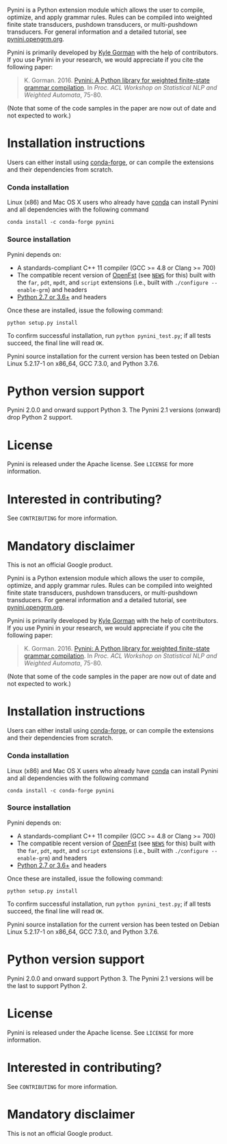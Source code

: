 Pynini is a Python extension module which allows the user to compile, optimize,
and apply grammar rules. Rules can be compiled into weighted finite state
transducers, pushdown transducers, or multi-pushdown transducers. For general
information and a detailed tutorial, see
[pynini.opengrm.org](http://pynini.opengrm.org).

Pynini is primarily developed by [Kyle Gorman](mailto:kbg@google.com) with the
help of contributors. If you use Pynini in your research, we would appreciate if
you cite the following paper:

> K. Gorman. 2016.
> [Pynini: A Python library for weighted finite-state grammar compilation](http://openfst.cs.nyu.edu/twiki/pub/GRM/Pynini/pynini-paper.pdf).
> In *Proc. ACL Workshop on Statistical NLP and Weighted Automata*, 75-80.

(Note that some of the code samples in the paper are now out of date and not
expected to work.)

# Installation instructions

Users can either install using
[conda-forge](https://conda-forge.org/%5D%5Bconda-forge), or can compile the
extensions and their dependencies from scratch.

### Conda installation

Linux (x86) and Mac OS X users who already have
[conda](https://docs.conda.io/en/latest/) can install Pynini and all
dependencies with the following command

    conda install -c conda-forge pynini

### Source installation

Pynini depends on:

-   A standards-compliant C++ 11 compiler (GCC \>= 4.8 or Clang \>= 700)
-   The compatible recent version of [OpenFst](http://openfst.org) (see
    [`NEWS`](NEWS) for this) built with the `far`, `pdt`, `mpdt`, and `script`
    extensions (i.e., built with `./configure --enable-grm`) and headers
-   [Python 2.7 or 3.6+](https://www.python.org) and headers

Once these are installed, issue the following command:

    python setup.py install

To confirm successful installation, run `python pynini_test.py`; if all tests
succeed, the final line will read `OK`.

Pynini source installation for the current version has been tested on Debian
Linux 5.2.17-1 on x86\_64, GCC 7.3.0, and Python 3.7.6.

# Python version support

Pynini 2.0.0 and onward support Python 3. The Pynini 2.1 versions (onward) drop
Python 2 support.

# License

Pynini is released under the Apache license. See `LICENSE` for more information.

# Interested in contributing?

See `CONTRIBUTING` for more information.

# Mandatory disclaimer

This is not an official Google product.

Pynini is a Python extension module which allows the user to compile, optimize,
and apply grammar rules. Rules can be compiled into weighted finite state
transducers, pushdown transducers, or multi-pushdown transducers. For general
information and a detailed tutorial, see
[pynini.opengrm.org](http://pynini.opengrm.org).

Pynini is primarily developed by [Kyle Gorman](mailto:kbg@google.com) with the
help of contributors. If you use Pynini in your research, we would appreciate if
you cite the following paper:

> K. Gorman. 2016.
> [Pynini: A Python library for weighted finite-state grammar compilation](http://openfst.cs.nyu.edu/twiki/pub/GRM/Pynini/pynini-paper.pdf).
> In *Proc. ACL Workshop on Statistical NLP and Weighted Automata*, 75-80.

(Note that some of the code samples in the paper are now out of date and not
expected to work.)

Installation instructions
=========================

Users can either install using
[conda-forge](https://conda-forge.org/%5D%5Bconda-forge), or can compile the
extensions and their dependencies from scratch.

### Conda installation

Linux (x86) and Mac OS X users who already have
[conda](https://docs.conda.io/en/latest/) can install Pynini and all
dependencies with the following command

    conda install -c conda-forge pynini

### Source installation

Pynini depends on:

-   A standards-compliant C++ 11 compiler (GCC \>= 4.8 or Clang \>= 700)
-   The compatible recent version of [OpenFst](http://openfst.org) (see
    [`NEWS`](NEWS) for this) built with the `far`, `pdt`, `mpdt`, and `script`
    extensions (i.e., built with `./configure --enable-grm`) and headers
-   [Python 2.7 or 3.6+](https://www.python.org) and headers

Once these are installed, issue the following command:

    python setup.py install

To confirm successful installation, run `python pynini_test.py`; if all tests
succeed, the final line will read `OK`.

Pynini source installation for the current version has been tested on Debian
Linux 5.2.17-1 on x86\_64, GCC 7.3.0, and Python 3.7.6.

# Python version support

Pynini 2.0.0 and onward support Python 3. The Pynini 2.1 versions will be the
last to support Python 2.

License
=======

Pynini is released under the Apache license. See `LICENSE` for more information.

Interested in contributing?
===========================

See `CONTRIBUTING` for more information.

Mandatory disclaimer
====================

This is not an official Google product.
